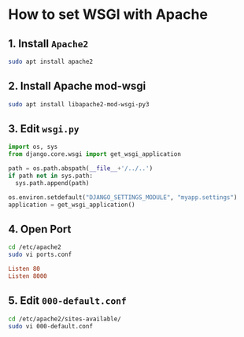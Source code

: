 # How to set WSGI with Apache

## 1. Install `Apache2`

```bash
sudo apt install apache2
```

## 2. Install Apache mod-wsgi

```bash
sudo apt install libapache2-mod-wsgi-py3
```

## 3. Edit `wsgi.py`

```python
import os, sys
from django.core.wsgi import get_wsgi_application

path = os.path.abspath(__file__+'/../..')
if path not in sys.path:
  sys.path.append(path)

os.environ.setdefault("DJANGO_SETTINGS_MODULE", "myapp.settings")
application = get_wsgi_application()
```

## 4. Open Port

```bash
cd /etc/apache2
sudo vi ports.conf
```

```conf
Listen 80
Listen 8000
```

## 5. Edit `000-default.conf`

```bash
cd /etc/apache2/sites-available/
sudo vi 000-default.conf
```

```conf

```

